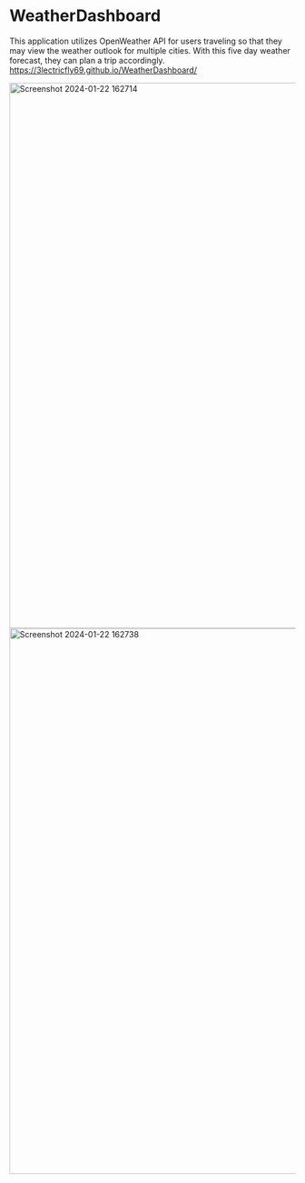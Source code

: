 # WeatherDashboard
This application utilizes OpenWeather API for users traveling so that they may view the weather outlook for multiple cities. With this five day weather forecast, they can plan a trip accordingly.
https://3lectricfly69.github.io/WeatherDashboard/

<img width="960" alt="Screenshot 2024-01-22 162714" src="https://github.com/3lectricfly69/WeatherDashboard/assets/98570029/3931a676-2cae-48e2-bf6f-cb0b11e90aa9">
<img width="960" alt="Screenshot 2024-01-22 162738" src="https://github.com/3lectricfly69/WeatherDashboard/assets/98570029/5c30506a-dadd-475c-951b-f8bdf3aa5f8c">
